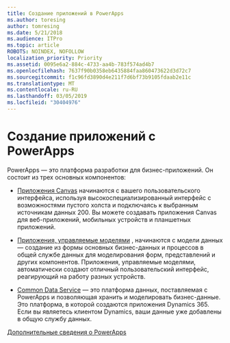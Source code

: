 ```yaml
---
title: Создание приложений в PowerApps
ms.author: toresing
author: tomresing
ms.date: 5/21/2018
ms.audience: ITPro
ms.topic: article
ROBOTS: NOINDEX, NOFOLLOW
localization_priority: Priority
ms.assetid: 0095e6a2-884c-4733-aa4b-783f574ad4b7
ms.openlocfilehash: 7637f90b0358eb6435884faa860473622d3d72c7
ms.sourcegitcommit: f1c96fd3890d4e211f7d6bf73b9105fdaab2e11c
ms.translationtype: MT
ms.contentlocale: ru-RU
ms.lasthandoff: 03/05/2019
ms.locfileid: "30404976"
---
```

# <a name="create-apps-with-powerapps"></a>Создание приложений с PowerApps

PowerApps — это платформа разработки для бизнес-приложений. Он состоит из трех основных компонентов: 
  
- [Приложения Canvas](https://go.microsoft.com/fwlink/?linkid=874495) начинаются с вашего пользовательского интерфейса, используя высокоспециализированный интерфейс с возможностями пустого холста и подключаясь к выбранным источникам данных 200. Вы можете создавать приложения Canvas для веб-приложений, мобильных устройств и планшетных приложений. 
    
- [Приложения, управляемые моделями](https://go.microsoft.com/fwlink/?linkid=874496) , начинаются с модели данных — создание из формы основных бизнес-данных и процессов в общей службе данных для моделирования форм, представлений и других компонентов. Приложения, управляемые моделями, автоматически создают отличный пользовательский интерфейс, реагирующий на работу разных устройств. 
    
- [Common Data Service](https://go.microsoft.com/fwlink/?linkid=874497) — это платформа данных, поставляемая с PowerApps и позволяющая хранить и моделировать бизнес-данные. Это платформа, в которой создаются приложения Dynamics 365. Если вы являетесь клиентом Dynamics, ваши данные уже добавлены в общую службу данных. 
    
[Дополнительные сведения о PowerApps](https://go.microsoft.com/fwlink/?linkid=874498)
  


